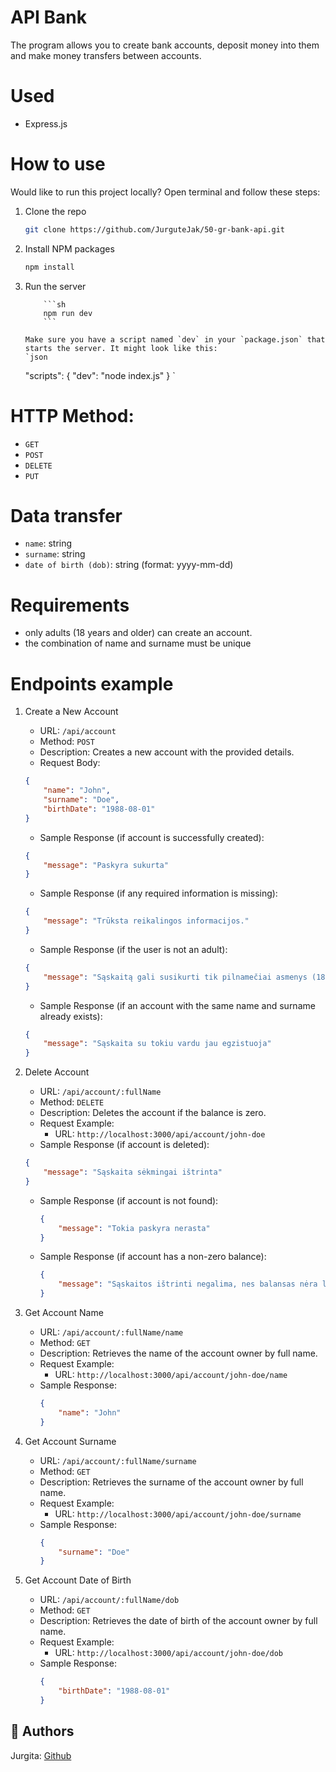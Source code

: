 # API Bank

The program allows you to create bank accounts, deposit money into them and make money transfers between accounts.

# Used

-   Express.js

# How to use

Would like to run this project locally? Open terminal and follow these steps:

1.  Clone the repo

    ```sh
    git clone https://github.com/JurguteJak/50-gr-bank-api.git

    ```

2.  Install NPM packages
    ```sh
    npm install
    ```
3.  Run the server

            ```sh
            npm run dev
            ```

        Make sure you have a script named `dev` in your `package.json` that starts the server. It might look like this:
        `json

    "scripts": {
    "dev": "node index.js"
    }
    `

# HTTP Method:

-   `GET`
-   `POST`
-   `DELETE`
-   `PUT`

# Data transfer

-   `name`: string
-   `surname`: string
-   `date of birth (dob)`: string (format: yyyy-mm-dd)

# Requirements

-   only adults (18 years and older) can create an account.
-   the combination of name and surname must be unique

# Endpoints example

1. Create a New Account

    - URL: `/api/account`
    - Method: `POST`
    - Description: Creates a new account with the provided details.
    - Request Body:

    ```json
    {
        "name": "John",
        "surname": "Doe",
        "birthDate": "1988-08-01"
    }
    ```

    - Sample Response (if account is successfully created):

    ```json
    {
        "message": "Paskyra sukurta"
    }
    ```

    - Sample Response (if any required information is missing):

    ```json
    {
        "message": "Trūksta reikalingos informacijos."
    }
    ```

    - Sample Response (if the user is not an adult):

    ```json
    {
        "message": "Sąskaitą gali susikurti tik pilnamečiai asmenys (18m. ir daugiau)"
    }
    ```

    - Sample Response (if an account with the same name and surname already exists):

    ```json
    {
        "message": "Sąskaita su tokiu vardu jau egzistuoja"
    }
    ```

2. Delete Account

    - URL: `/api/account/:fullName`
    - Method: `DELETE`
    - Description: Deletes the account if the balance is zero.
    - Request Example:
        - URL: `http://localhost:3000/api/account/john-doe`
    - Sample Response (if account is deleted):

    ```json
    {
        "message": "Sąskaita sėkmingai ištrinta"
    }
    ```

    - Sample Response (if account is not found):
        ```json
        {
            "message": "Tokia paskyra nerasta"
        }
        ```
    - Sample Response (if account has a non-zero balance):
        ```json
        {
            "message": "Sąskaitos ištrinti negalima, nes balansas nėra lygus nuliui"
        }
        ```

3. Get Account Name

    - URL: `/api/account/:fullName/name`
    - Method: `GET`
    - Description: Retrieves the name of the account owner by full name.
    - Request Example:
        - URL: `http://localhost:3000/api/account/john-doe/name`
    - Sample Response:
        ```json
        {
            "name": "John"
        }
        ```

4. Get Account Surname

    - URL: `/api/account/:fullName/surname`
    - Method: `GET`
    - Description: Retrieves the surname of the account owner by full name.
    - Request Example:
        - URL: `http://localhost:3000/api/account/john-doe/surname`
    - Sample Response:
        ```json
        {
            "surname": "Doe"
        }
        ```

5. Get Account Date of Birth

    - URL: `/api/account/:fullName/dob`
    - Method: `GET`
    - Description: Retrieves the date of birth of the account owner by full name.
    - Request Example:
        - URL: `http://localhost:3000/api/account/john-doe/dob`
    - Sample Response:
        ```json
        {
            "birthDate": "1988-08-01"
        }
        ```

## 🎅 Authors

Jurgita: [Github](https://github.com/JurguteJak)
